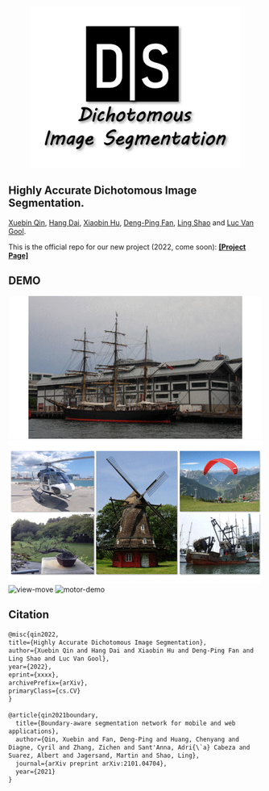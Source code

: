 <p align="center">
  <img width="420" height="320" src="figures/dis-logo-official.png">
</p>

## Highly Accurate Dichotomous Image Segmentation. 
[Xuebin Qin](https://xuebinqin.github.io/), [Hang Dai](https://scholar.google.co.uk/citations?user=6yvjpQQAAAAJ&hl=en), [Xiaobin Hu](https://scholar.google.de/citations?user=3lMuodUAAAAJ&hl=en), [Deng-Ping Fan](https://dengpingfan.github.io/), [Ling Shao](https://scholar.google.com/citations?user=z84rLjoAAAAJ&hl=en) and [Luc Van Gool](https://scholar.google.com/citations?user=TwMib_QAAAAJ&hl=en).

This is the official repo for our new project (2022, come soon): 
[**[Project Page]**](https://xuebinqin.github.io/dis/index.html)
## DEMO
![ship-demo](figures/ship-demo.gif)
![bg-removal](figures/bg-removal.gif)
![view-move](figures/view-move.gif)
![motor-demo](figures/motor-demo.gif)

## Citation
```
@misc{qin2022,
title={Highly Accurate Dichotomous Image Segmentation},
author={Xuebin Qin and Hang Dai and Xiaobin Hu and Deng-Ping Fan and Ling Shao and Luc Van Gool},
year={2022},
eprint={xxxx},
archivePrefix={arXiv},
primaryClass={cs.CV}
}

@article{qin2021boundary,
  title={Boundary-aware segmentation network for mobile and web applications},
  author={Qin, Xuebin and Fan, Deng-Ping and Huang, Chenyang and Diagne, Cyril and Zhang, Zichen and Sant'Anna, Adri{\`a} Cabeza and Suarez, Albert and Jagersand, Martin and Shao, Ling},
  journal={arXiv preprint arXiv:2101.04704},
  year={2021}
}

